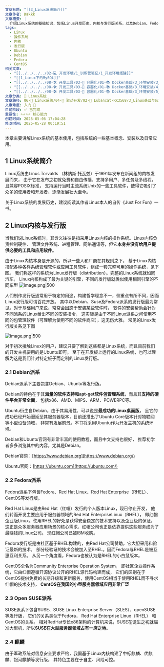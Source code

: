 ```yaml
---
文章标题: "[[3_Linux系统简介]]"
文章作者: Dakkk
文章概要: |
  介绍Linux系统的基础知识，包括Linus开发历史、内核与发行版关系，以及Debian、Fedora、SUSE等主要派系特点和应用场景
tags:
  - Linux
  - 操作系统
  - 内核
  - 发行版
  - Ubuntu
  - Debian
  - Fedora
  - CentOS
相关文章:
  - "[[../../../../02-💻 开发环境/1_训练营笔记/1_开发环境搭建]]"
  - "[[1_Linux下的MySQL]]"
  - "[[../../../../08-🛠️ 开发工具/03-🐋 容器化/01-📚 Docker基础/3_环境安装/3_CentOS 安装 Docker]]"
  - "[[../../../../08-🛠️ 开发工具/03-🐋 容器化/01-📚 Docker基础/3_环境安装/4_Ubuntu 安装 Docker]]"
  - "[[../../../../08-🛠️ 开发工具/03-🐋 容器化/01-📚 Docker基础/3_环境安装/5_Docker 镜像加速器]]"
文章分类: 🐧 Linux系统
文章路径: 06-🐧 Linux系统/04-🔌 驱动开发/02-💾 Lubancat-RK3568/3_Linux基础与应用开发实战/1_Linux系统/3_Linux系统简介.md
文章难度: 入门 🌱
目前阶段: ✅ 已完成
重要性: ⭐⭐⭐⭐ 核心能力
创建时间: 2025-05-06 17:04:28
修改时间: 2025-05-28 00:19:51
---
```


本章主要讲解Linux系统的基本使用，包括系统的一些基本概念、安装以及日常应用。
## 1 Linux系统简介

Linux系统由Linus Torvalds （林纳斯·托瓦兹）于1991年发布在新闻组的内核发展而来， 由于它在发布之初就免费和自由传播，支持多用户、多任务及多线程，且兼容POSIX标准， 支持运行当时主流系统Unix的一些工具软件，使得它吸引了众多的使用者和开发者，逐渐发展壮大至今。

关于Linux系统的发展历史，建议阅读其作者Linus本人的自传《Just For Fun》一书。
## 2 Linux内核与发行版

当我们说Linux系统时，其含义往往是指采用Linux内核的操作系统。Linux内核负责控制硬件、 管理文件系统、进程管理、网络通讯等，但它**本身并没有给用户提供必要的工具和应用软件**。

由于Linux内核本身是开源的，所以一些人和厂商在其规则之下， 基于Linux内核搭配各种各样系统管理软件或应用工具软件，组成一套完整可用的操作系统，见下图。 我们称这样的系统为Linux发行版（distribution）。完整的Linux系统就如同汽车， Linux内核构成了最为关键的引擎，不同的发行版就类似使用相同引擎的不同车型
![image.png|500](https://my-obsidian-image.oss-cn-guangzhou.aliyuncs.com/2025/05/d30b035cd28a39fd6e3e0a059a837749.png)

人们制作发行版通常用于特定的用途，构建哲学理念不一，侧重点有所不同，因而Linux发行版可谓百花齐放。 其中以Debian、Suse及Fedora派系的发行版最为常见。对于基础用户来说，常常会困惑于安装某些软件时， 软件的安装帮助会针对不同派系的Linux给出不同的安装指令， 这实际是由于不同Linux派系之间使用不同的包管理软件（可理解为使用不同的软件商店），这无伤大雅。 常见的Linux发行版关系见下图

![image.png|500](https://my-obsidian-image.oss-cn-guangzhou.aliyuncs.com/2025/05/4bb945b7ebbbc886d94a97190de2ca73.png)

对于初次接触Linux的用户，建议只要了解到这些都是Linux系统，而且目前我们的开发主机要用的是Ubuntu即可。 至于在开发板上运行的Linux系统，也可以理解为这是我们针对特定板子而定制的Linux发行版。
### 2.1 Debian派系

Debian派系下主要包含Debian、Ubuntu等发行版。

Debian的特色在于其**海量的软件支持和apt-get软件包管理系统**，而且其**支持的硬件平台非常全面**， 包括x86、AMD、MIPS、ARM、POWERPC等。

Ubuntu衍生自Debian，由于其易用性，可以说是**最成功的Linux桌面版**， 且它的成功已经开始漫延至其服务器版本，目前还推出了Ubuntu Core版本针对物联网等小型设备领域， 非常有发展前景。本书将采用Ubuntu作为开发主机的系统环境。

Debian和Ubuntu官网有非常丰富的使用教程，而且中文支持也很好， 推荐初学者多多浏览其中的内容，尤其是Debian。

Debian官网：[https://www.debian.org](https://www.debian.org/)

Ubuntu官网：[https://ubuntu.com](https://ubuntu.com/)
### 2.2 Fedora派系

Fedora派系下包含Fedora、Red Hat Linux、Red Hat Enterprise（RHEL）、CentOS等发行版。

Red Hat Linux是由Red Hat（红帽）发行的个人版本Linux，现已停止开发， 他们转而开发主要应用于服务器领域的Red Hat EnterpriseLinux（RHEL）， 即红帽企业版Linux。使用RHEL的好处是获得安全稳定的技术支持以及企业级的保证， 这正是众多服务器应用场景的核心需求，红帽公司也正是依靠提供这些服务成为了最赚钱的Linux公司。 现红帽公司已被IBM收购。

Fedora发行版是由社区基于RHEL构建的，由Red Hat公司赞助，它大胆采用和验证最新的技术， 部分经验证的技术会被加入至RHEL。因而Fedora与RHEL是被互惠互利关系。 从另一个角度看，Fedora也被认为是RHEL的小白鼠版本。

CentOS全名为Community Enterprise Operation System， 即社区企业操作系统，它由红帽遵循开源协议公开的RHEL源代码构建而成， 它们的区别在于CentOS提供免费的长期升级和更新服务，使用CentOS相当于使用RHEL而不寻求红帽的技术支持， **CentOS在我国的小型服务器领域应用非常广泛**
### 2.3 Open SUSE派系

SUSE派系下包含SUSE、SUSE Linux Enterprise Server（SLES）、openSUSE等发行版， 它们的关系类似于Fedora， Red Hat Enterprise Linux（RHEL） 和CentOS的关系。 相对RedHat专长x86架构的计算机来说，SUSE在诞生之初就瞄准大型机，所以**SUSE在大型服务器领域占有一席之地**。
### 2.4 麒麟

由于军政系统对信息安全要求严格，我国基于Linux内核构建了中标麒麟、优麒麟、银河麒麟等发行版， 其特色主要在于自主、风险可控。